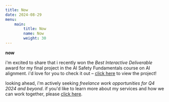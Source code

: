 ```yaml
---
title: Now
date: 2024-08-29
menu:
    main:
        title: Now
        name: Now
        weight: 30
---
```


**now**

i'm excited to share that i recently won the *Best Interactive Deliverable* award for my final project in the AI Safety Fundamentals course on AI alignment. i'd love for you to check it out – [click here][ai-safety-fundamentals-project-url] to view the project!

looking ahead, i'm actively seeking *freelance work opportunities for Q4 2024 and beyond*. if you'd like to learn more about my services and how we can work together, please [click here][hire-me-url].

[hire-me-url]: /hire-me/
[ai-safety-fundamentals-project-url]: https://aisafetyfundamentals.com/projects/activate-love-steering-ai-text-generation/

